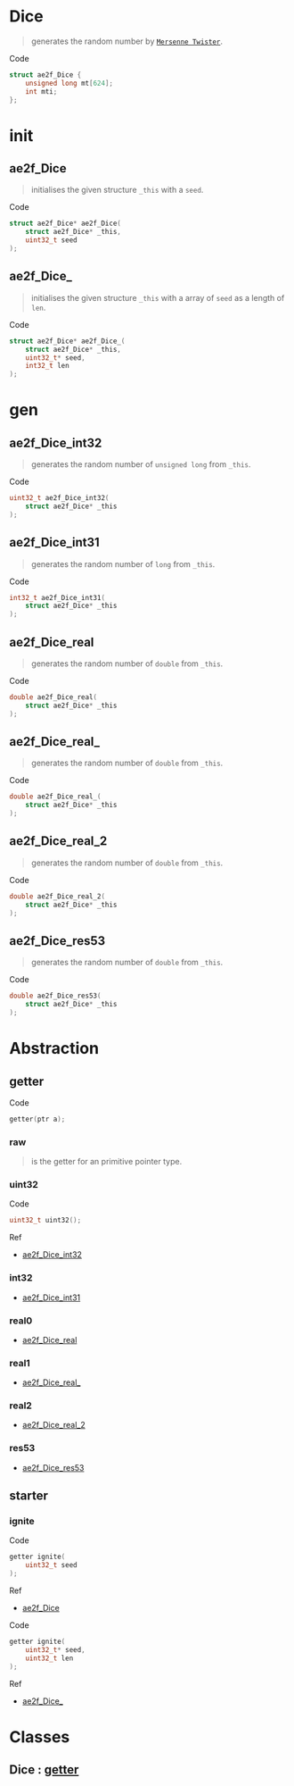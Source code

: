 # Dice
> generates the random number by [`Mersenne Twister`](https://en.wikipedia.org/wiki/Mersenne_Twister#Pseudocode).

Code
```c
struct ae2f_Dice {
    unsigned long mt[624];
    int mti;
};
```

# init
## ae2f_Dice
> initialises the given structure `_this` with a `seed`.

Code
```c
struct ae2f_Dice* ae2f_Dice(
    struct ae2f_Dice* _this,
    uint32_t seed
);
```

## ae2f_Dice_
> initialises the given structure `_this` with a array of `seed` as a length of `len`.

Code
```c
struct ae2f_Dice* ae2f_Dice_(
    struct ae2f_Dice* _this,
    uint32_t* seed,
    int32_t len
);
```

# gen
## ae2f_Dice_int32
> generates the random number of `unsigned long` from `_this`.

Code
```c
uint32_t ae2f_Dice_int32(
    struct ae2f_Dice* _this
);
```

## ae2f_Dice_int31
> generates the random number of `long` from `_this`.

Code
```c
int32_t ae2f_Dice_int31(
    struct ae2f_Dice* _this
);
```


## ae2f_Dice_real
> generates the random number of `double` from `_this`.

Code
```c
double ae2f_Dice_real(
    struct ae2f_Dice* _this
);
```

## ae2f_Dice_real_
> generates the random number of `double` from `_this`.

Code
```c
double ae2f_Dice_real_(
    struct ae2f_Dice* _this
);
```

## ae2f_Dice_real_2
> generates the random number of `double` from `_this`.

Code
```c
double ae2f_Dice_real_2(
    struct ae2f_Dice* _this
);
```

## ae2f_Dice_res53
> generates the random number of `double` from `_this`.

Code
```c
double ae2f_Dice_res53(
    struct ae2f_Dice* _this
);
```

# Abstraction
## getter
Code
```cpp
getter(ptr a);
```

### raw
> is the getter for an primitive pointer type.

### uint32
Code
```cpp
uint32_t uint32();
```

Ref
- [ae2f_Dice_int32](#ae2f_dice_int32)

### int32
- [ae2f_Dice_int31](#ae2f_dice_int31)
### real0
- [ae2f_Dice_real](#ae2f_dice_real)
### real1
- [ae2f_Dice_real_](#ae2f_dice_real_)
### real2
- [ae2f_Dice_real_2](#ae2f_dice_real_2)
### res53
- [ae2f_Dice_res53](#ae2f_dice_res53)
## starter
### ignite
Code
```cpp
getter ignite(
    uint32_t seed
);
```

Ref
- [ae2f_Dice](#ae2f_dice)

Code
```cpp
getter ignite(
    uint32_t* seed,
    uint32_t len
);
```

Ref
- [ae2f_Dice_](#ae2f_dice_)

# Classes
## Dice : [getter](#getter)